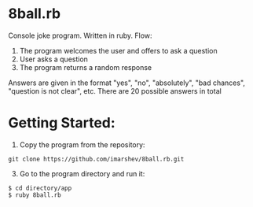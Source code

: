 # 8ball.rb
Console joke program. Written in ruby. Flow:

1. The program welcomes the user and offers to ask a question
2. User asks a question
3. The program returns a random response

Answers are given in the format "yes", "no", "absolutely", "bad chances", "question is not clear", etc. There are 20 possible answers in total

# Getting Started: 
1. Copy the program from the repository:
```
git clone https://github.com/imarshev/8ball.rb.git
```
3. Go to the program directory and run it:
```
$ cd directory/app
$ ruby 8ball.rb
```
